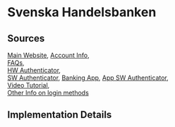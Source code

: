 # Svenska Handelsbanken

## Sources
[Main Website](https://www.handelsbanken.se/sv/),	[Account Info](https://www.handelsbanken.se/sv/privat/digitala-tjanster),	
[FAQs](https://www.handelsbanken.se/shb/INeT/IStartSv.nsf/FrameSet?OpenView&amp;iddef=internet&amp;navid=Hjalp_och_Teknisk_support_-_Internet&amp;navob=1&amp;base=/shb/inet/icentsv.nsf&amp;sa=/shb/inet/icentsv.nsf/default/q4F48855873DBEC55C1257705004529B5),	
[HW Authenticator](https://www.handelsbanken.se/sv/privat/digitala-tjanster/bankid-pa-kort),	
[SW Authenticator](https://www.handelsbanken.se/sv/privat/digitala-tjanster/mobilt-bankid),	
[Banking App](https://play.google.com/store/apps/details?id=com.handelsbanken.mobile.android),	[App SW Authenticator](https://play.google.com/store/apps/details?id=com.bankid.bus),	
[Video Tutorial](https://www.youtube.com/watch?v=025pHj5KHNU),	 
[Other Info on login methods](https://www.handelsbanken.se/sv/privat/digitala-tjanster/inloggningssatt)

## Implementation Details